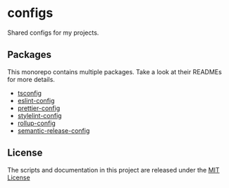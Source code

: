 # configs

Shared configs for my projects.

## Packages
This monorepo contains multiple packages. Take a look at their READMEs for more details.

- [tsconfig](./packages/tsconfig)
- [eslint-config](./packages/eslint-config)
- [prettier-config](./packages/prettier-config)
- [stylelint-config](./packages/stylelint-config)
- [rollup-config](./packages/rollup-config)
- [semantic-release-config](./packages/semantic-release-config)

## License

The scripts and documentation in this project are released under the [MIT License](LICENSE)
